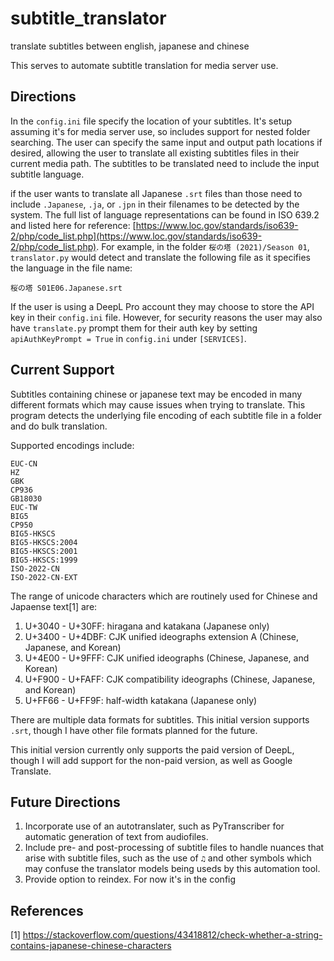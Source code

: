 # subtitle_translator
translate subtitles between english, japanese and chinese

This serves to automate subtitle translation for media server use. 

## Directions

In the ```config.ini``` file specify the location of your subtitles. It's setup assuming it's for media server use, so includes support for nested folder searching. The user can specify the same input and output path locations if desired, allowing the user to translate all existing subtitles files in their current media path. The subtitles to be translated need to include the input subtitle language.

if the user wants to translate all Japanese ```.srt``` files than those need to include ```.Japanese```, ```.ja```, or ```.jpn``` in their filenames to be detected by the system. The full list of language representations can be found in ISO 639.2 and listed here for reference: [https://www.loc.gov/standards/iso639-2/php/code_list.php](https://www.loc.gov/standards/iso639-2/php/code_list.php). For example, in the folder ```桜の塔 (2021)/Season 01```, ```translator.py``` would detect and translate the following file as it specifies the language in the file name:

```
桜の塔 S01E06.Japanese.srt
```

If the user is using a DeepL Pro account they may choose to store the API key in their ```config.ini``` file. However, for security reasons the user may also have ```translate.py``` prompt them for their auth key by setting ```apiAuthKeyPrompt = True``` in ```config.ini``` under ```[SERVICES]```. 

## Current Support

Subtitles containing chinese or japanese text may be encoded in many different formats which may cause issues when trying to translate. This program detects the underlying file encoding of each subtitle file in a folder and do bulk translation. 

Supported encodings include: 
```
EUC-CN
HZ
GBK
CP936
GB18030
EUC-TW
BIG5
CP950
BIG5-HKSCS
BIG5-HKSCS:2004
BIG5-HKSCS:2001
BIG5-HKSCS:1999
ISO-2022-CN
ISO-2022-CN-EXT
```

The range of unicode characters which are routinely used for Chinese and Japaense text[1] are:

1. U+3040 - U+30FF: hiragana and katakana (Japanese only)
2. U+3400 - U+4DBF: CJK unified ideographs extension A (Chinese, Japanese, and Korean)
3. U+4E00 - U+9FFF: CJK unified ideographs (Chinese, Japanese, and Korean)
4. U+F900 - U+FAFF: CJK compatibility ideographs (Chinese, Japanese, and Korean)
5. U+FF66 - U+FF9F: half-width katakana (Japanese only)

There are multiple data formats for subtitles. This initial version supports ```.srt```, though I have other file formats planned for the future.

This initial version currently only supports the paid version of DeepL, though I will add support for the non-paid version, as well as Google Translate. 

## Future Directions
1. Incorporate use of an autotranslater, such as PyTranscriber for automatic generation of text from audiofiles.
2. Include pre- and post-processing of subtitle files to handle nuances that arise with subtitle files, such as the use of ```♫``` and other symbols which may confuse the translator models being useds by this automation tool. 
3. Provide option to reindex. For now it's in the config

## References
[1] https://stackoverflow.com/questions/43418812/check-whether-a-string-contains-japanese-chinese-characters
